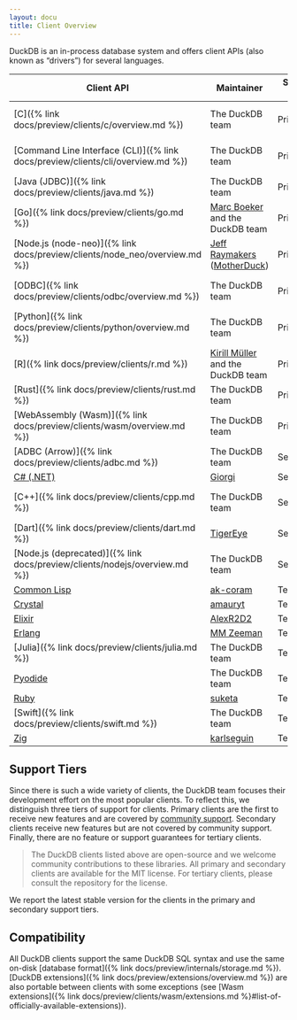 ```yaml
---
layout: docu
title: Client Overview
---
```


DuckDB is an in-process database system and offers client APIs (also known as “drivers”) for several languages.

| Client API                                                                      | Maintainer                                                                              | Support tier | Latest version                                                                                                           |
| ------------------------------------------------------------------------------- | --------------------------------------------------------------------------------------- | ------------ | ------------------------------------------------------------------------------------------------------------------------ |
| [C]({% link docs/preview/clients/c/overview.md %})                              | The DuckDB team                                                                         | Primary      | [{{ site.currentduckdbversion }}]({% link docs/installation/index.html %}?version=stable&environment=cplusplus)          |
| [Command Line Interface (CLI)]({% link docs/preview/clients/cli/overview.md %}) | The DuckDB team                                                                         | Primary      | [{{ site.currentduckdbversion }}]({% link docs/installation/index.html %}?version=stable&environment=cli)                |
| [Java (JDBC)]({% link docs/preview/clients/java.md %})                          | The DuckDB team                                                                         | Primary      | [{{ site.currentjavaversion }}](https://central.sonatype.com/artifact/org.duckdb/duckdb_jdbc)                            |
| [Go]({% link docs/preview/clients/go.md %})                                     | [Marc Boeker](https://github.com/marcboeker) and the DuckDB team                        | Primary      | [{{ site.currentduckdbgoversion }}](https://github.com/marcboeker/go-duckdb?tab=readme-ov-file#go-sql-driver-for-duckdb) |
| [Node.js (node-neo)]({% link docs/preview/clients/node_neo/overview.md %})      | [Jeff Raymakers](https://github.com/jraymakers) ([MotherDuck](https://motherduck.com/)) | Primary      | [{{ site.currentduckdbnodeneoversion }}](https://www.npmjs.com/package/@duckdb/node-api)                                 |
| [ODBC]({% link docs/preview/clients/odbc/overview.md %})                        | The DuckDB team                                                                         | Primary      | [{{ site.currentduckdbodbcversion }}]({% link docs/installation/index.html %}?version=stable&environment=odbc)           |
| [Python]({% link docs/preview/clients/python/overview.md %})                    | The DuckDB team                                                                         | Primary      | [{{ site.currentduckdbversion }}](https://pypi.org/project/duckdb/)                                                      |
| [R]({% link docs/preview/clients/r.md %})                                       | [Kirill Müller](https://github.com/krlmlr) and the DuckDB team                          | Primary      | [{{ site.currentrversion }}](https://cran.r-project.org/web/packages/duckdb/index.html)                                  |
| [Rust]({% link docs/preview/clients/rust.md %})                                 | The DuckDB team                                                                         | Primary      | [{{ site.currentduckdbrustversion }}](https://crates.io/crates/duckdb)                                                   |
| [WebAssembly (Wasm)]({% link docs/preview/clients/wasm/overview.md %})          | The DuckDB team                                                                         | Primary      | [{{ site.currentduckdbwasmversion }}](https://github.com/duckdb/duckdb-wasm?tab=readme-ov-file#duckdb-and-duckdb-wasm)   |
| [ADBC (Arrow)]({% link docs/preview/clients/adbc.md %})                         | The DuckDB team                                                                         | Secondary    | [{{ site.currentduckdbversion }}]({% link docs/preview/extensions/arrow.md %})                                           |
| [C# (.NET)](https://duckdb.net/)                                                | [Giorgi](https://github.com/Giorgi)                                                     | Secondary    | [{{ site.currentduckdbcsharpversion}}](https://www.nuget.org/packages/DuckDB.NET.Bindings.Full)                          |
| [C++]({% link docs/preview/clients/cpp.md %})                                   | The DuckDB team                                                                         | Secondary    | [{{ site.currentduckdbversion }}]({% link docs/installation/index.html %}?version=stable&environment=cplusplus)          |
| [Dart]({% link docs/preview/clients/dart.md %})                                 | [TigerEye](https://www.tigereye.com/)                                                   | Secondary    | [{{ site.currentduckdbdartversion }}](https://pub.dev/packages/dart_duckdb)                                              |
| [Node.js (deprecated)]({% link docs/preview/clients/nodejs/overview.md %})      | The DuckDB team                                                                         | Secondary    | [{{ site.currentduckdbnodejsversion }}](https://www.npmjs.com/package/duckdb)                                            |
| [Common Lisp](https://github.com/ak-coram/cl-duckdb)                            | [ak-coram](https://github.com/ak-coram)                                                 | Tertiary     |                                                                                                                          |
| [Crystal](https://github.com/amauryt/crystal-duckdb)                            | [amauryt](https://github.com/amauryt)                                                   | Tertiary     |                                                                                                                          |
| [Elixir](https://github.com/AlexR2D2/duckdbex)                                  | [AlexR2D2](https://github.com/AlexR2D2/duckdbex)                                        | Tertiary     |                                                                                                                          |
| [Erlang](https://github.com/mmzeeman/educkdb)                                   | [MM Zeeman](https://github.com/mmzeeman)                                                | Tertiary     |                                                                                                                          |
| [Julia]({% link docs/preview/clients/julia.md %})                               | The DuckDB team                                                                         | Tertiary     |                                                                                                                          |
| [Pyodide](https://github.com/duckdb/duckdb-pyodide)                             | The DuckDB team                                                                         | Tertiary     |                                                                                                                          |
| [Ruby](https://suketa.github.io/ruby-duckdb/)                                   | [suketa](https://github.com/suketa)                                                     | Tertiary     |                                                                                                                          |
| [Swift]({% link docs/preview/clients/swift.md %})                               | The DuckDB team                                                                         | Tertiary     |                                                                                                                          |
| [Zig](https://github.com/karlseguin/zuckdb.zig)                                 | [karlseguin](https://github.com/karlseguin)                                             | Tertiary     |                                                                                                                          |

## Support Tiers

Since there is such a wide variety of clients, the DuckDB team focuses their development effort on the most popular clients.
To reflect this, we distinguish three tiers of support for clients.
Primary clients are the first to receive new features and are covered by [community support](https://duckdblabs.com/community_support_policy).
Secondary clients receive new features but are not covered by community support.
Finally, there are no feature or support guarantees for tertiary clients.

> The DuckDB clients listed above are open-source and we welcome community contributions to these libraries.
> All primary and secondary clients are available for the MIT license.
> For tertiary clients, please consult the repository for the license.

We report the latest stable version for the clients in the primary and secondary support tiers.

## Compatibility

All DuckDB clients support the same DuckDB SQL syntax and use the same on-disk [database format]({% link docs/preview/internals/storage.md %}).
[DuckDB extensions]({% link docs/preview/extensions/overview.md %}) are also portable between clients with some exceptions (see [Wasm extensions]({% link docs/preview/clients/wasm/extensions.md %}#list-of-officially-available-extensions)).
